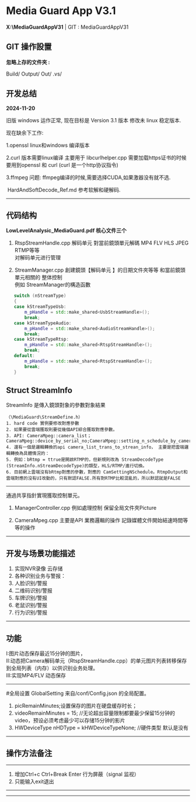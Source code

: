 ﻿# Media Guard App V3.1

**X:\MediaGuardAppV31**   | GIT : MediaGuardAppV31

## GIT 操作設置

**忽略上存的文件夾 :** 

Build/
Output/
Out/
.vs/

## 开发总结 

**2024-11-20** 

旧版 windows 运作正常, 现在目标是 Version 3.1 版本 修改未 linux 稳定版本.

现在缺余下工作:

1.openssl linux和windows 编译版本 

2.curl 版本需要linux编译 主要用于 libcurlhelper.cpp 需要加载https证书的时候要用到openssl 和 curl (curl 是一个http协议指令)

3.ffmpeg 问题:
	ffmpeg编译的时候,需要选择CUDA,如果激器没有就不选.

​         HardAndSoftDecode_Ref.md 参考软解和硬解码.

***
## 代码结构 

**LowLevelAnalysic_MediaGuard.pdf  核心文件三个**     

1. RtspStreamHandle.cpp 解码单元 對當前鏡頭單元解碼 MP4 FLV HLS JPEG RTMP等等  
对解码单元进行管理   

1. StreamManager.cpp  創建鏡頭【解码单元 】的日期文件夾等等 和當前鏡頭單元相關的 
整体控制    
 例如 StreamManager的構造函數
 ```C++
	switch (nStreamType)  
	{  
	case kStreamTypeUsb:  
		m_pHandle = std::make_shared<UsbStreamHandle>();  
		break;  
	case kStreamTypeAudio:  
		m_pHandle = std::make_shared<AudioStreamHandle>();  
		break;  
	case kStreamTypeRtsp:  
		m_pHandle = std::make_shared<RtspStreamHandle>();  
		break;  
	default:  
		m_pHandle = std::make_shared<RtspStreamHandle>();  
		break;  
	}
 ```
## Struct StreamInfo 

StreamInfo 是傳入鏡頭對象的參數對象結果

	（\MediaGuard\StreamDefine.h）
	1. hard code 實例要修改對應參數
	2. 如果要從雲端獲取則要從幾個API綜合獲取對應參數。
	3. API: CameraMpeg::camera_list；CameraMpeg::device_by_serial_no;CameraMpeg::setting_n_schedule_by_camera_id
	4. 還有一個是邏輯轉換的api camera_list_trans_to_strean_info， 主要是把雲端邏輯轉換為具體情況的：
	5. 例如：bRtmp = ttrue是開啟RTMP的，但新規則改為 StreamDecodeType (StreamInfo.nStreamDecodeType)的類型，HLS/RTMP/進行切換。
	6. 目前網上雲端沒有bRtmp對應的參數，對應的 CamSettingNSchedule。RtmpOutput和雲端對應的沒有UI改動的，只有默認FALSE.所有對RTMP比較混亂的，所以默認就是FALSE

---
通過共享指針實現獲取控制單元。

1. ManagerController.cpp 例如處理控制 保留全局文件夾Picture  

1. CameraMpeg.cpp 主要是API 業務邏輯的操作 記錄媒體文件開始結速時間等等的操作

***
## 开发与场景功能描述  
1. 实现NVR录像 云存储  
1. 各种识别业务与警报：  
1. 人脸识别/警报  
1. 二维码识别/警报  
1. 车牌识别/警报  
1. 老鼠识别/警报  
1. 行为识别/警报 
***
## 功能  

 I:图片动态保存最近15分钟的图片，  
 II:动态把Camera解码单元（RtspStreamHandle.cpp）的单元图片列表转移保存到全局列表（内存）以供识别业务处理。  
 III:实现MP4/FLV 动态保存 

***
 #全局设置 
 GlobalSetting  来自/conf/Config.json 的全局配置。   

 1. picRemainMinutes;设置保存的图片在硬盘缓存时长；  
 1. videoRemainMinutes = 15; //无论超出容量限制都要最少保留15分钟的video，预设必须考虑最少可以存储15分钟的影片  
 1. HWDeviceType nHDType = kHWDeviceTypeNone; //硬件类型 默认是没有 
***
## 操作方法备注

***
 1. 增加Ctrl+c Ctrl+Break Enter 行为屏蔽（signal 监视）     
 1. 只能输入exit退出



***
> 

***

